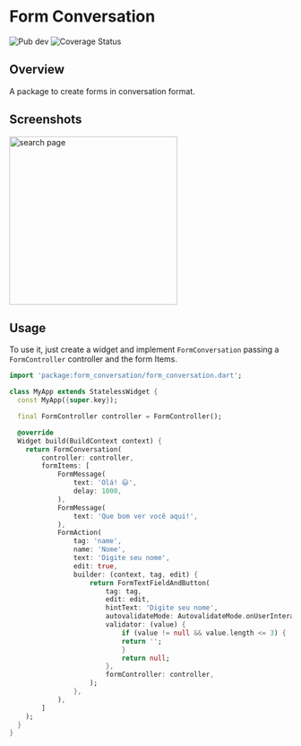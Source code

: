 # Form Conversation

![Pub dev](https://img.shields.io/badge/pub-v1.0.0-blue)
![Coverage Status](https://img.shields.io/badge/coverage-93.9%25-green)

## Overview

A package to create forms in conversation format.

## Screenshots

<p float="left">
<img src="https://felipe.li/form_conversation.png" width="300" alt="search page" />
</p>

## Usage
To use it, just create a widget and implement `FormConversation` passing a `FormController` controller and the form Items.

```dart
import 'package:form_conversation/form_conversation.dart';

class MyApp extends StatelessWidget {
  const MyApp({super.key});

  final FormController controller = FormController();

  @override
  Widget build(BuildContext context) {
    return FormConversation(
        controller: controller,
        formItems: [
            FormMessage(
                text: 'Olá! 😃',
                delay: 1000,
            ),
            FormMessage(
                text: 'Que bom ver você aqui!',
            ),
            FormAction(
                tag: 'name',
                name: 'Nome',
                text: 'Digite seu nome',
                edit: true,
                builder: (context, tag, edit) {
                    return FormTextFieldAndButton(
                        tag: tag,
                        edit: edit,
                        hintText: 'Digite seu nome',
                        autovalidateMode: AutovalidateMode.onUserInteraction,
                        validator: (value) {
                            if (value != null && value.length <= 3) {
                            return '';
                            }
                            return null;
                        },
                        formController: controller,
                    );
                },
            ),
        ]
    );
  }
}

```
